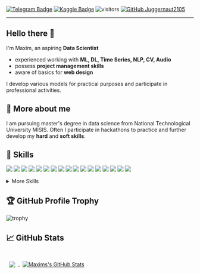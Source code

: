 [![Telegram Badge](https://img.shields.io/badge/Telegram-profile-blue)](https://t.me/datalord)
[![Kaggle Badge](https://img.shields.io/badge/Kaggle-profile-lightblue)](https://www.kaggle.com/maximsamoylov)
![visitors](https://visitor-badge.glitch.me/badge?page_id=Juggernaut2105.Juggernaut2105)
[![GitHub Juggernaut2105](https://img.shields.io/github/followers/Juggernaut2105?label=follow&style=social)](https://github.com/Juggernaut2105)

---
## Hello there 👋

I'm Maxim, an aspiring **Data Scientist** 
* experienced working with  **ML, DL, Time Series, NLP, CV, Audio**
* possess **project management skills** 
* aware of basics for **web design**

I develop various models for practical purposes and  participate in professional activities.

## 🚀 More about me

I am pursuing master's degree in data science from National Technological University MISIS.
Often I participate in hackathons to practice and further develop my **hard** and **soft skills**.

## 💼 Skills

![](https://img.shields.io/badge/Framework-Keras-informational?style=flat&logo=Keras&logoColor=white&color=4AB197)
![](https://img.shields.io/badge/Framework-PyTorch-informational?style=flat&logo=PyTorch&logoColor=white&color=4AB197)
![](https://img.shields.io/badge/Code-Python-informational?style=flat&logo=Python&logoColor=white&color=4AB197)
![](https://img.shields.io/badge/Code-SQL-informational?style=flat&logo=sql&logoColor=white&color=4AB197)
![](https://img.shields.io/badge/Code-JS-informational?style=flat&logo=JavaScript&logoColor=white&color=4AB197)
![](https://img.shields.io/badge/Library-Scikit-learn-informational?style=flat&logo=Scikit-learn&logoColor=white&color=4AB197)
![](https://img.shields.io/badge/Library-Statsmodel-informational?style=flat&logo=Statsmodel&logoColor=white&color=4AB197)
![](https://img.shields.io/badge/Library-Numpy-informational?style=flat&logo=Numpy&logoColor=white&color=4AB197)
![](https://img.shields.io/badge/Library-Matplotlib-informational?style=flat&logo=matplotlib&logoColor=white&color=4AB197)
![](https://img.shields.io/badge/Library-Seaborn-informational?style=flat&logo=Seaborn&logoColor=white&color=4AB197)
![](https://img.shields.io/badge/Library-Catboost-informational?style=flat&logo=catboost&logoColor=white&color=4AB197)
![](https://img.shields.io/badge/Library-Xgboost-informational?style=flat&logo=xgboost&logoColor=white&color=4AB197)
![](https://img.shields.io/badge/Library-LigthGBM-informational?style=flat&logo=xgboost&logoColor=white&color=4AB197)
![](https://img.shields.io/badge/Library-NLTK-informational?style=flat&logo=NLTK&logoColor=white&color=4AB197)
![](https://img.shields.io/badge/Library-Gensim-informational?style=flat&logo=NLTK&logoColor=white&color=4AB197)
![](https://img.shields.io/badge/Library-Spacy-informational?style=flat&logo=Spacy&logoColor=white&color=4AB197)
![](https://img.shields.io/badge/Library-Pymorphy2-informational?style=flat&logo=Pymorphy2&logoColor=white&color=4AB197)


<details>
<summary>More Skills</summary>
<br>

![](https://img.shields.io/badge/Style-CSS-informational?style=flat&logo=css3&logoColor=white&color=4AB197)
![](https://img.shields.io/badge/Code-HTML-informational?style=flat&logo=html5&logoColor=white&color=4AB197)
![](https://img.shields.io/badge/Principle-OOP-informational?style=flat&logo=OOP&logoColor=white&color=4AB197)
![](https://img.shields.io/badge/Methodology-Scrum-informational?style=flat&logo=Scrum&logoColor=white&color=4AB197)
![](https://img.shields.io/badge/Methodology-Agile-informational?style=flat&logo=Agile&logoColor=white&color=4AB197)

<br>

</details>


## :trophy: GitHub Profile Trophy
![trophy](https://github-profile-trophy.vercel.app/?username=Juggernaut2105&theme=alduin)

## &#x1f4c8; GitHub Stats

<br>

<a href="https://github.com/Juggernaut2105">
  <img align="center" style="margin:0.5rem" src="https://github-readme-stats.vercel.app/api/top-langs/?username=Juggernaut2105&hide=html,css&title_color=ffffff&text_color=c9cacc&icon_color=4AB197&bg_color=1A2B34&langs_count=3" />
</a>

<a href="https://github.com/Juggernaut2105">
  <img align="center" style="margin:0.5rem" src="https://github-readme-stats.vercel.app/api?username=Juggernaut2105&show_icons=true&line_height=27&count_private=true&title_color=ffffff&text_color=c9cacc&icon_color=4AB097&bg_color=1A2B34" alt="Maxims's GitHub Stats" />
</a>

<br>
